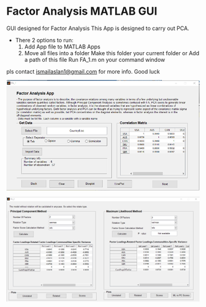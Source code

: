 # Factor Analysis MATLAB GUI
 GUI designed for Factor Analysis
This App is designed to carry out PCA.

- There 2 options to run:
  1. Add App file to MATLAB Apps
  2. Move all files into a folder
     Make this folder your current folder or
     Add a path of this file
     Run  FA_1.m on your command window

pls contact ismailaslan1@gmail.com for more info.
Good luck

![alt text](https://github.com/aslanismailgit/Factor-Analysis-MATLAB-GUI/blob/master/images/home.png)

![alt text](https://github.com/aslanismailgit/Factor-Analysis-MATLAB-GUI/blob/master/images/secondPage.png)

